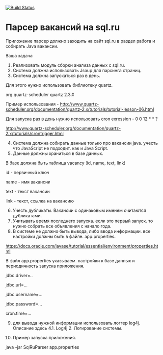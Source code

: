 [![Build Status](https://travis-ci.com/RomanRusanov/parser.svg?branch=master)](https://travis-ci.com/RomanRusanov/parser)
# Парсер вакансий на sql.ru

Приложение парсер должно заходить на сайт sql.ru в раздел работа и собирать Java вакансии.

Ваша задача

1. Реализовать модуль сборки анализа данных с sql.ru.
2. Система должна использовать Jsoup для парсинга страниц.
3. Система должна запускаться раз в день.

Для этого нужно использовать библиотеку quartz. 

<!-- https://mvnrepository.com/artifact/org.quartz-scheduler/quartz -->
<dependency>
    <groupId>org.quartz-scheduler</groupId>
    <artifactId>quartz</artifactId>
    <version>2.3.0</version>
</dependency>

Пример использования - http://www.quartz-scheduler.org/documentation/quartz-2.x/tutorials/tutorial-lesson-06.html

Для запуска раз в день нужно использовать cron exression - 0 0 12 * * ?

http://www.quartz-scheduler.org/documentation/quartz-2.x/tutorials/crontrigger.html


4. Система должна собирать данные только про вакансии java. учесть что JavaScript не подходит. как и Java Script.
5. Данные должны храниться в базе данных. 

В базе должна быть таблица vacancy (id, name, text, link)

id - первичный ключ

name - имя вакансии

text - текст вакансии

link - текст, ссылка на вакансию


6. Учесть дубликаты. Вакансии с одинаковым именем считаются дубликатами.
7. Учитывать время последнего запуска. если это первый запуск. то нужно собрать все объявления с начало года.
8. В системе не должно быть вывода, либо ввода информации. все настройки должны быть в файле. app.properties.

https://docs.oracle.com/javase/tutorial/essential/environment/properties.html

В файл app.properties указываем. настройки к базе данных и периодичность запуска приложения.

jdbc.driver=..

jdbc.url=...

jdbc.username=...

jdbc.password=...

cron.time=...


9. для вывода нужной информации использовать логгер log4j. Описание здесь 4.1. Log4j 2. Логирование системы.


 

10. Пример запуска приложения.

java -jar SqlRuParser app.properties